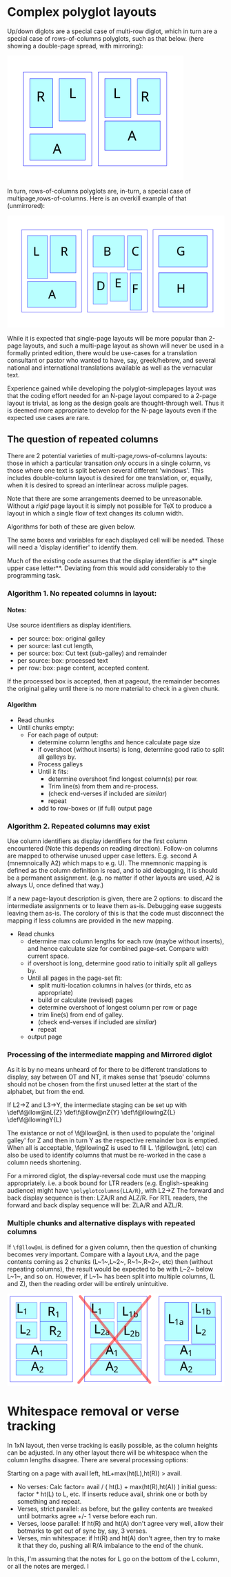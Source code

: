 # Complex polyglot layouts
Up/down diglots are a special case of multi-row diglot, which in turn are a special case of  rows-of-columns polyglots, such as that below. (here showing a double-page spread, with mirroring):

![ ](mirrored.svg  "Mirrored triglot (LR/A)")

In turn, rows-of-columns polyglots are, in-turn, a special case of multipage,rows-of-columns. Here is an overkill example of that (unmirrored):

![ ](complex.svg  "(LR/A,BC/DEF),G/H")

While it is expected that single-page layouts will be more popular than 2-page layouts, and  such a multi-page layout as shown will never be used in a formally printed edition, there would be use-cases for a translation consultant or pastor who wanted to have, say, greek/hebrew, and several national and international translations available as well as the vernacular text. 

Experience gained while developing the polyglot-simplepages layout was that the coding effort needed for an N-page layout compared to a 2-page layout  is trivial, as long as the design goals are thought-through well. Thus it is deemed more appropriate to develop for the N-page layouts even if the expected use cases are rare.

## The question of repeated columns
There are 2 potential varieties of multi-page,rows-of-columns layouts: those in
which a particular transation *only* occurs in a single column, vs those where one text is split betwen several different 'windows'. This includes double-column layout is desired for one translation, or, equally, when it is desired to spread an interlinear across muliple pages.

Note that there are some arrangements deemed to be unreasonable. Without a *rigid* page layout it is simply not possible for TeX to produce a layout in which a single flow of text changes its column width.

 Algorithms for both of these are given below.

The same  boxes and variables for each displayed cell will be needed. These will need a 'display identifier' to identify them.

Much of the existing code assumes that the display identifier is a** single upper case letter**. Deviating from this would add considerably to the programming task.

### Algorithm 1. No repeated columns in layout:
#### Notes:

Use source  identifiers as display identifiers. 

   * per source: box: original galley
   * per source: last cut length, 
   * per source: box: Cut text (sub-galley) and remainder
   * per source: box: processed text
   * per row: box: page content, accepted content.

If the processed box is accepted, then at pageout, the remainder becomes the original galley until there is no more material to check in a given chunk.

#### Algorithm
* Read chunks
* Until chunks empty:
  * For each page of output:
    * determine column lengths and hence calculate page size
    * if overshoot (without inserts) is long, determine good ratio to split all galleys by.
    * Process galleys
    * Until it fits:
      * determine overshoot find longest column(s) per row. 
      * Trim line(s) from them and re-process.
      * (check end-verses if included are *similar*)
      * repeat
    * add to row-boxes or (if full) output page
    
### Algorithm 2. Repeated columns may exist 

Use column identifiers as display identifiers for the first column
encountered (Note this depends on reading direction). Follow-on columns are
mapped to otherwise unused upper case letters. E.g. second A (mnemnoically A2)  which maps to e.g. U). The mnemnonic mapping is
defined as the column definition is read, and to aid debugging, it is 
should be a permanent assignment. (e.g. no matter if other layouts are used, A2 is always  U, once defined that way.) 

If a new page-layout description is given, there are 2 options:
 to discard the
intermediate assignments or to leave them as-is. Debugging ease suggests
leaving them as-is. The corolory of this is that  the code must disconnect the mapping if less columns are provided in the new mapping.

* Read chunks
  * determine max column lengths for each row (maybe without inserts), and hence calculate size for combined page-set. Compare with current space.
  * if overshoot is long, determine good ratio to initially split all galleys by.
  * Until all pages in the page-set fit:
    * split multi-location columns in halves (or thirds, etc as appropriate)
    * build or calculate (revised) pages
    * determine overshoot of longest column per row or page
    * trim line(s) from end of galley.
    * (check end-verses if included are *similar*)
    * repeat
  * output page 

### Processing of the intermediate mapping and Mirrored diglot 
As it is by no means unheard of for there to be different translations to
display, say between OT and NT, it makes sense that 'pseudo' columns should not
be chosen from the first unused letter at the start of the alphabet, but from
the end.  

 If L2->Z and L3->Y, the intermediate staging can be set up with
\def\f@llow@nL{Z} \def\f@llow@nZ{Y} 
\def\f@llowingZ{L} \def\f@llowingY{L}

The existance or not of \f@llow@nL is then used to populate the 'original
galley' for Z and then in turn Y as the respective remainder box is emptied.  
When all is acceptable, \f@llowingZ is used to fill L.
\f@llow@nL (etc) can also be used to identify columns that must be re-worked in the case a column needs shortening.

For a mirrored diglot, the display-reversal code must use the  mapping
appropriately. i.e. a book bound for LTR readers (e.g. English-speaking
audience) might have
`\polyglotcolumns{LLA/R}`, with L2->Z
The forward and back display sequence is then: LZA/R and ALZ/R. For RTL readers,
the forward and back display sequence will be: ZLA/R and AZL/R.

### Multiple chunks and alternative displays with repeated columns
If  `\f@llow@nL` is defined for a given column, then the question of chunking  becomes very important.  Compare with a layout `LR/A`,  and the page contents coming as 2 chunks (L~1~,L~2~, R~1~,R~2~, etc) then (without repeating columns), the result would be expected to be 
with L~2~ below L~1~, and so on.  However, if L~1~ has been split into multiple columns, (L  and Z), then the reading order will be entirely unintuitive. 

![](2chunks.svg  "Chunk alignment for layout LR/A")



# Whitespace removal or verse tracking
In 1xN layout, then verse tracking is easily possible, as the column heights can be adjusted. In any other layout there will be whitespace when the column lengths disagree. There are several processing options:

Starting on a page with avail left, htL+max(ht(L),ht(R)) > avail.

*    No verses:  Calc factor= avail / ( ht(L) + max(ht(R),ht(A)) )  initial guess: factor * ht(L) to L, etc. If inserts reduce avail, shrink one or both by something and repeat.
*    Verses, strict parallel: as before, but the galley contents are tweaked until botmarks agree +/- 1 verse before each run.
*    Verses, loose parallel: If ht(R) and ht(A) don't agree very well, allow their botmarks to get out of sync by, say, 3 verses.
*    Verses, min whitespace:  if ht(R) and ht(A) don't agree, then try to make it that they do, pushing all R/A imbalance to the  end of the chunk.

In this, I'm assuming that the notes for L go on the bottom of the L column, or all the notes are merged.
l